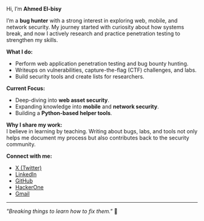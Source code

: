 Hi, I’m **Ahmed El-bisy**

I’m a **bug hunter** with a strong interest in exploring web, mobile, and network security. My journey started with curiosity about how systems break, and now I actively research and practice penetration testing to strengthen my skills.

**What I do:**

- Perform web application penetration testing and bug bounty hunting.
- Writeups on vulnerabilities, capture-the-flag (CTF) challenges, and labs.
- Build security tools and create lists for researchers.

**Current Focus:**

- Deep-diving into **web asset security**.
- Expanding knowledge into **mobile** and **network security**.
- Building a **Python-based helper tools**.

**Why I share my work:**  
I believe in learning by teaching. Writing about bugs, labs, and tools not only helps me document my process but also contributes back to the security community.

**Connect with me:**

- [X (Twitter)](https://x.com/__bisy__)
- [LinkedIn](https://linkedin.com/in/ahmed-elbisy-16b074173/)
- [GitHub](https://github.com/bisy-1)
- [HackerOne](https://hackerone.com/bisy)
- [Gmail](mailto:bisy.v.1@gmail.com)

---

_"Breaking things to learn how to fix them."_ 🔐
